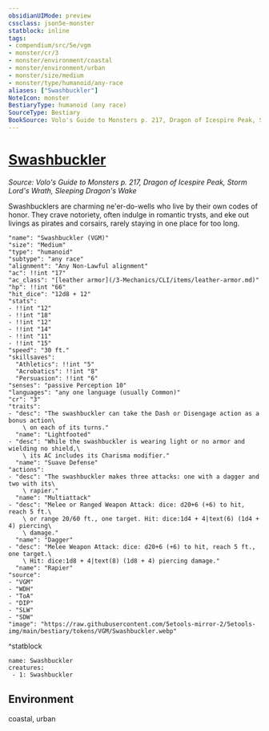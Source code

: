 ```yaml
---
obsidianUIMode: preview
cssclass: json5e-monster
statblock: inline
tags:
- compendium/src/5e/vgm
- monster/cr/3
- monster/environment/coastal
- monster/environment/urban
- monster/size/medium
- monster/type/humanoid/any-race
aliases: ["Swashbuckler"]
NoteIcon: monster
BestiaryType: humanoid (any race)
SourceType: Bestiary
BookSource: Volo's Guide to Monsters p. 217, Dragon of Icespire Peak, Storm Lord's Wrath, Sleeping Dragon's Wake
---
```

# [Swashbuckler](3-Mechanics\CLI\bestiary\humanoid/swashbuckler-vgm.md)
*Source: Volo's Guide to Monsters p. 217, Dragon of Icespire Peak, Storm Lord's Wrath, Sleeping Dragon's Wake*  

Swashbucklers are charming ne'er-do-wells who live by their own codes of honor. They crave notoriety, often indulge in romantic trysts, and eke out livings as pirates and corsairs, rarely staying in one place for too long.

```statblock
"name": "Swashbuckler (VGM)"
"size": "Medium"
"type": "humanoid"
"subtype": "any race"
"alignment": "Any Non-Lawful alignment"
"ac": !!int "17"
"ac_class": "[leather armor](/3-Mechanics/CLI/items/leather-armor.md)"
"hp": !!int "66"
"hit_dice": "12d8 + 12"
"stats":
- !!int "12"
- !!int "18"
- !!int "12"
- !!int "14"
- !!int "11"
- !!int "15"
"speed": "30 ft."
"skillsaves":
  "Athletics": !!int "5"
  "Acrobatics": !!int "8"
  "Persuasion": !!int "6"
"senses": "passive Perception 10"
"languages": "any one language (usually Common)"
"cr": "3"
"traits":
- "desc": "The swashbuckler can take the Dash or Disengage action as a bonus action\
    \ on each of its turns."
  "name": "Lightfooted"
- "desc": "While the swashbuckler is wearing light or no armor and wielding no shield,\
    \ its AC includes its Charisma modifier."
  "name": "Suave Defense"
"actions":
- "desc": "The swashbuckler makes three attacks: one with a dagger and two with its\
    \ rapier."
  "name": "Multiattack"
- "desc": "Melee or Ranged Weapon Attack: dice: d20+6 (+6) to hit, reach 5 ft.\
    \ or range 20/60 ft., one target. Hit: dice:1d4 + 4|text(6) (1d4 + 4) piercing\
    \ damage."
  "name": "Dagger"
- "desc": "Melee Weapon Attack: dice: d20+6 (+6) to hit, reach 5 ft., one target.\
    \ Hit: dice:1d8 + 4|text(8) (1d8 + 4) piercing damage."
  "name": "Rapier"
"source":
- "VGM"
- "WDH"
- "ToA"
- "DIP"
- "SLW"
- "SDW"
"image": "https://raw.githubusercontent.com/5etools-mirror-2/5etools-img/main/bestiary/tokens/VGM/Swashbuckler.webp"
```
^statblock

```encounter-table
name: Swashbuckler
creatures:
 - 1: Swashbuckler
```

## Environment

coastal, urban
